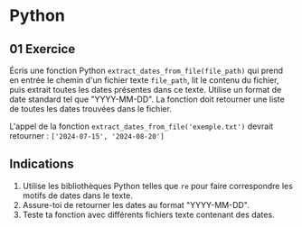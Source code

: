 # Python 

## 01 Exercice 
Écris une fonction Python `extract_dates_from_file(file_path)` qui prend en entrée le chemin d'un fichier texte `file_path`, lit le contenu du fichier, puis extrait toutes les dates présentes dans ce texte. Utilise un format de date standard tel que "YYYY-MM-DD". La fonction doit retourner une liste de toutes les dates trouvées dans le fichier.

L'appel de la fonction `extract_dates_from_file('exemple.txt')` devrait retourner : `['2024-07-15', '2024-08-20']`

## Indications 

1. Utilise les bibliothèques Python telles que `re` pour faire correspondre les motifs de dates dans le texte.
1. Assure-toi de retourner les dates au format "YYYY-MM-DD".
1. Teste ta fonction avec différents fichiers texte contenant des dates.

